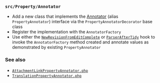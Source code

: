 ### `src/Property/Annotator`

- Add a new class that implements the [Annotator](https://github.com/SemanticMediaWiki/SemanticMediaWiki/blob/master/src/Property/Annotator.php) (alias `PropertyAnnotator`) interface via the `PropertyAnnotatorDecorator` base class
- Register the implementation with the `AnnotatorFactory`
- Use either the [`NewRevisionFromEditComplete`](https://github.com/SemanticMediaWiki/SemanticMediaWiki/blob/master/src/MediaWiki/Hooks/NewRevisionFromEditComplete.php) or [`ParserAfterTidy`](https://github.com/SemanticMediaWiki/SemanticMediaWiki/blob/master/src/MediaWiki/Hooks/ParserAfterTidy.php) hook to invoke the `AnnotatorFactory` method created and annotate values as demonstrated by existing `PropertyAnnotator`

### See also

- [`AttachmentLinkPropertyAnnotator.php`](https://github.com/SemanticMediaWiki/SemanticMediaWiki/blob/master/src/Property/Annotators/AttachmentLinkPropertyAnnotator.php)
- [`TranslationPropertyAnnotator.php`](https://github.com/SemanticMediaWiki/SemanticMediaWiki/blob/master/src/Property/Annotators/TranslationPropertyAnnotator.php)
